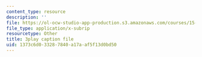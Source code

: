 ```yaml
---
content_type: resource
description: ''
file: https://ol-ocw-studio-app-production.s3.amazonaws.com/courses/15-071-the-analytics-edge-spring-2017/1373c6d033287840a17aaf5f13d0bd50_d2CfWJkklvo.srt
file_type: application/x-subrip
resourcetype: Other
title: 3play caption file
uid: 1373c6d0-3328-7840-a17a-af5f13d0bd50
---
```

